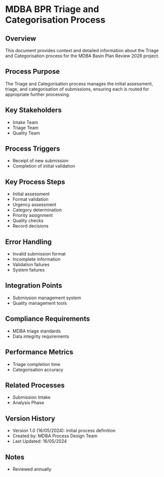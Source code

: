 # MDBA BPR Triage and Categorisation Process

## Overview
This document provides context and detailed information about the Triage and Categorisation process for the MDBA Basin Plan Review 2026 project.

## Process Purpose
The Triage and Categorisation process manages the initial assessment, triage, and categorisation of submissions, ensuring each is routed for appropriate further processing.

## Key Stakeholders
- Intake Team
- Triage Team
- Quality Team

## Process Triggers
- Receipt of new submission
- Completion of initial validation

## Key Process Steps
- Initial assessment
- Format validation
- Urgency assessment
- Category determination
- Priority assignment
- Quality checks
- Record decisions

## Error Handling
- Invalid submission format
- Incomplete information
- Validation failures
- System failures

## Integration Points
- Submission management system
- Quality management tools

## Compliance Requirements
- MDBA triage standards
- Data integrity requirements

## Performance Metrics
- Triage completion time
- Categorisation accuracy

## Related Processes
- Submission Intake
- Analysis Phase

## Version History
- Version 1.0 (16/05/2024): Initial process definition
- Created by: MDBA Process Design Team
- Last Updated: 16/05/2024

## Notes
- Reviewed annually 